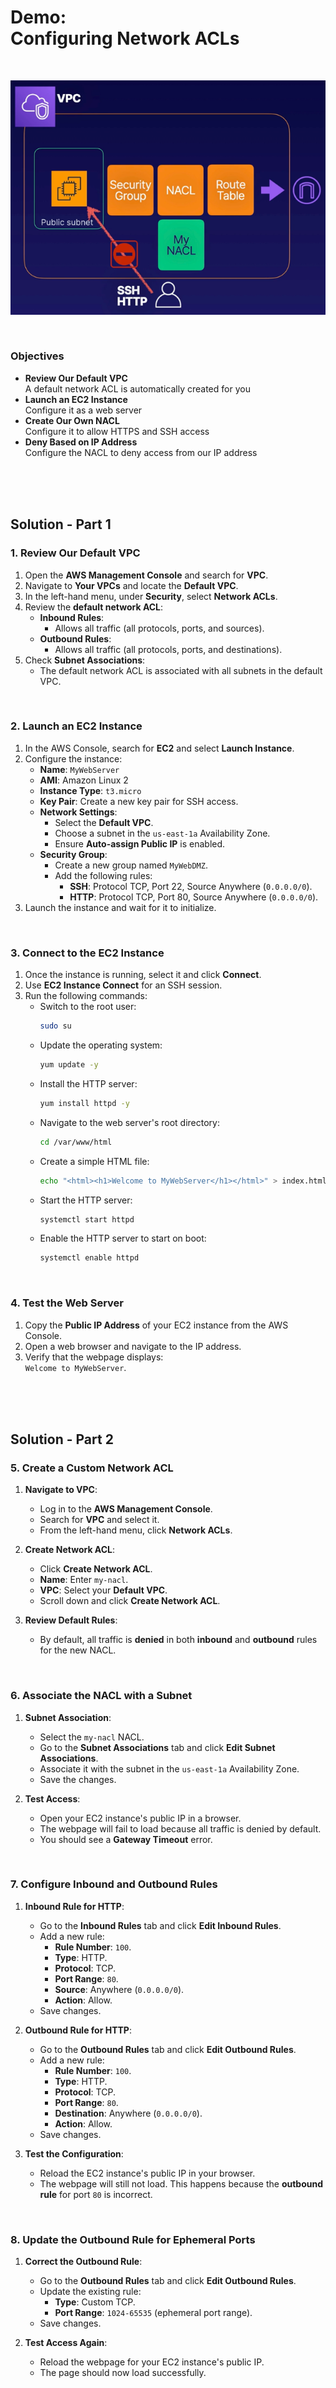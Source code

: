 # Demo:<br>Configuring Network ACLs

<br>

![](../img/demo/7.2.NetworkACLs.png)

<br>

### Objectives
- **Review Our Default VPC**<br>A default network ACL is automatically created for you
- **Launch an EC2 Instance**<br>Configure it as a web server
- **Create Our Own NACL**<br>Configure it to allow HTTPS and SSH access
- **Deny Based on IP Address**<br>Configure the NACL to deny access from our IP address

<br><br><br>

## Solution - Part 1
### 1. **Review Our Default VPC**
   1. Open the **AWS Management Console** and search for **VPC**.
   2. Navigate to **Your VPCs** and locate the **Default VPC**.
   3. In the left-hand menu, under **Security**, select **Network ACLs**.
   4. Review the **default network ACL**:
      - **Inbound Rules**:
        - Allows all traffic (all protocols, ports, and sources).
      - **Outbound Rules**:
        - Allows all traffic (all protocols, ports, and destinations).
   5. Check **Subnet Associations**:
      - The default network ACL is associated with all subnets in the default VPC.

<br>

### 2. **Launch an EC2 Instance**
   1. In the AWS Console, search for **EC2** and select **Launch Instance**.
   2. Configure the instance:
      - **Name**: `MyWebServer`
      - **AMI**: Amazon Linux 2
      - **Instance Type**: `t3.micro`
      - **Key Pair**: Create a new key pair for SSH access.
      - **Network Settings**:
        - Select the **Default VPC**.
        - Choose a subnet in the `us-east-1a` Availability Zone.
        - Ensure **Auto-assign Public IP** is enabled.
      - **Security Group**:
        - Create a new group named `MyWebDMZ`.
        - Add the following rules:
          - **SSH**: Protocol TCP, Port 22, Source Anywhere (`0.0.0.0/0`).
          - **HTTP**: Protocol TCP, Port 80, Source Anywhere (`0.0.0.0/0`).
   3. Launch the instance and wait for it to initialize.

<br>

### 3. **Connect to the EC2 Instance**
   1. Once the instance is running, select it and click **Connect**.
   2. Use **EC2 Instance Connect** for an SSH session.
   3. Run the following commands:
      - Switch to the root user:
        ```bash
        sudo su
        ```
      - Update the operating system:
        ```bash
        yum update -y
        ```
      - Install the HTTP server:
        ```bash
        yum install httpd -y
        ```
      - Navigate to the web server's root directory:
        ```bash
        cd /var/www/html
        ```
      - Create a simple HTML file:
        ```bash
        echo "<html><h1>Welcome to MyWebServer</h1></html>" > index.html
        ```
      - Start the HTTP server:
        ```bash
        systemctl start httpd
        ```
      - Enable the HTTP server to start on boot:
        ```bash
        systemctl enable httpd
        ```

<br>

### 4. **Test the Web Server**
   1. Copy the **Public IP Address** of your EC2 instance from the AWS Console.
   2. Open a web browser and navigate to the IP address.
   3. Verify that the webpage displays:  
      `Welcome to MyWebServer`.


<br><br><br>

## Solution - Part 2
### **5. Create a Custom Network ACL**
1. **Navigate to VPC**:
   - Log in to the **AWS Management Console**.
   - Search for **VPC** and select it.
   - From the left-hand menu, click **Network ACLs**.

2. **Create Network ACL**:
   - Click **Create Network ACL**.
   - **Name**: Enter `my-nacl`.
   - **VPC**: Select your **Default VPC**.
   - Scroll down and click **Create Network ACL**.

3. **Review Default Rules**:
   - By default, all traffic is **denied** in both **inbound** and **outbound** rules for the new NACL.

<br>

### **6. Associate the NACL with a Subnet**
1. **Subnet Association**:
   - Select the `my-nacl` NACL.
   - Go to the **Subnet Associations** tab and click **Edit Subnet Associations**.
   - Associate it with the subnet in the `us-east-1a` Availability Zone.
   - Save the changes.

2. **Test Access**:
   - Open your EC2 instance's public IP in a browser.
   - The webpage will fail to load because all traffic is denied by default.
   - You should see a **Gateway Timeout** error.

<br>

### **7. Configure Inbound and Outbound Rules**
1. **Inbound Rule for HTTP**:
   - Go to the **Inbound Rules** tab and click **Edit Inbound Rules**.
   - Add a new rule:
     - **Rule Number**: `100`.
     - **Type**: HTTP.
     - **Protocol**: TCP.
     - **Port Range**: `80`.
     - **Source**: Anywhere (`0.0.0.0/0`).
     - **Action**: Allow.
   - Save changes.

2. **Outbound Rule for HTTP**:
   - Go to the **Outbound Rules** tab and click **Edit Outbound Rules**.
   - Add a new rule:
     - **Rule Number**: `100`.
     - **Type**: HTTP.
     - **Protocol**: TCP.
     - **Port Range**: `80`.
     - **Destination**: Anywhere (`0.0.0.0/0`).
     - **Action**: Allow.
   - Save changes.

3. **Test the Configuration**:
   - Reload the EC2 instance's public IP in your browser.
   - The webpage will still not load. This happens because the **outbound rule** for port `80` is incorrect.

<br>

### **8. Update the Outbound Rule for Ephemeral Ports**
1. **Correct the Outbound Rule**:
   - Go to the **Outbound Rules** tab and click **Edit Outbound Rules**.
   - Update the existing rule:
     - **Type**: Custom TCP.
     - **Port Range**: `1024-65535` (ephemeral port range).
   - Save changes.

2. **Test Access Again**:
   - Reload the webpage for your EC2 instance's public IP.
   - The page should now load successfully.

<br>

